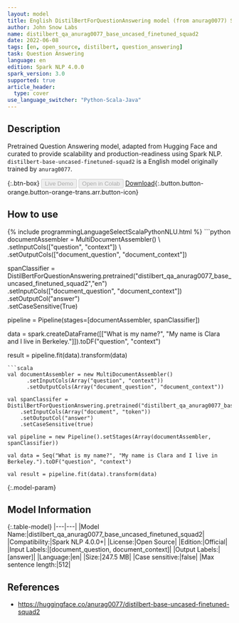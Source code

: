 ```yaml
---
layout: model
title: English DistilBertForQuestionAnswering model (from anurag0077) Squad2
author: John Snow Labs
name: distilbert_qa_anurag0077_base_uncased_finetuned_squad2
date: 2022-06-08
tags: [en, open_source, distilbert, question_answering]
task: Question Answering
language: en
edition: Spark NLP 4.0.0
spark_version: 3.0
supported: true
article_header:
  type: cover
use_language_switcher: "Python-Scala-Java"
---
```


## Description

Pretrained Question Answering model, adapted from Hugging Face and curated to provide scalability and production-readiness using Spark NLP. `distilbert-base-uncased-finetuned-squad2` is a English model originally trained by `anurag0077`.

{:.btn-box}
<button class="button button-orange" disabled>Live Demo</button>
<button class="button button-orange" disabled>Open in Colab</button>
[Download](https://s3.amazonaws.com/auxdata.johnsnowlabs.com/public/models/distilbert_qa_anurag0077_base_uncased_finetuned_squad2_en_4.0.0_3.0_1654726811228.zip){:.button.button-orange.button-orange-trans.arr.button-icon}

## How to use



<div class="tabs-box" markdown="1">
{% include programmingLanguageSelectScalaPythonNLU.html %}
```python
documentAssembler = MultiDocumentAssembler() \
    .setInputCols(["question", "context"]) \
    .setOutputCols(["document_question", "document_context"])

spanClassifier = DistilBertForQuestionAnswering.pretrained("distilbert_qa_anurag0077_base_uncased_finetuned_squad2","en") \
    .setInputCols(["document_question", "document_context"]) \
    .setOutputCol("answer")\
    .setCaseSensitive(True)
    
pipeline = Pipeline(stages=[documentAssembler, spanClassifier])

data = spark.createDataFrame([["What is my name?", "My name is Clara and I live in Berkeley."]]).toDF("question", "context")

result = pipeline.fit(data).transform(data)
```
```scala
val documentAssembler = new MultiDocumentAssembler() 
      .setInputCols(Array("question", "context")) 
      .setOutputCols(Array("document_question", "document_context"))
 
val spanClassifer = DistilBertForQuestionAnswering.pretrained("distilbert_qa_anurag0077_base_uncased_finetuned_squad2","en") 
    .setInputCols(Array("document", "token")) 
    .setOutputCol("answer")
    .setCaseSensitive(true)

val pipeline = new Pipeline().setStages(Array(documentAssembler, spanClassifier))

val data = Seq("What is my name?", "My name is Clara and I live in Berkeley.").toDF("question", "context")

val result = pipeline.fit(data).transform(data)
```
</div>

{:.model-param}
## Model Information

{:.table-model}
|---|---|
|Model Name:|distilbert_qa_anurag0077_base_uncased_finetuned_squad2|
|Compatibility:|Spark NLP 4.0.0+|
|License:|Open Source|
|Edition:|Official|
|Input Labels:|[document_question, document_context]|
|Output Labels:|[answer]|
|Language:|en|
|Size:|247.5 MB|
|Case sensitive:|false|
|Max sentence length:|512|

## References

- https://huggingface.co/anurag0077/distilbert-base-uncased-finetuned-squad2